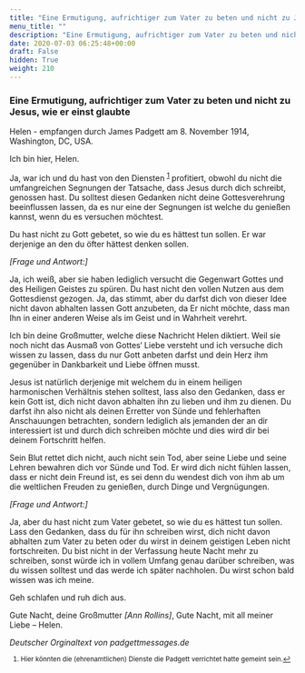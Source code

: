 ```yaml
---
title: "Eine Ermutigung, aufrichtiger zum Vater zu beten und nicht zu Jesus, wie er einst glaubte"
menu_title: ""
description: "Eine Ermutigung, aufrichtiger zum Vater zu beten und nicht zu Jesus, wie er einst glaubte"
date: 2020-07-03 06:25:48+00:00
draft: False
hidden: True
weight: 210
---
```

### Eine Ermutigung, aufrichtiger zum Vater zu beten und nicht zu Jesus, wie er einst glaubte

Helen - empfangen durch James Padgett am 8. November 1914, Washington, DC, USA.

Ich bin hier, Helen.

Ja, war ich und du hast von den Diensten <sup id="a1">[1](#f1)</sup> profitiert, obwohl du nicht die umfangreichen Segnungen der Tatsache, dass Jesus durch dich schreibt, genossen hast. Du solltest diesen Gedanken nicht deine Gottesverehrung beeinflussen lassen, da es nur eine der Segnungen ist welche du genießen kannst, wenn du es versuchen möchtest.

Du hast nicht zu Gott gebetet, so wie du es hättest tun sollen. Er war derjenige an den du öfter hättest denken sollen.

*[Frage und Antwort:]*

Ja, ich weiß, aber sie haben lediglich versucht die Gegenwart Gottes und des Heiligen Geistes zu spüren. Du hast nicht den vollen Nutzen aus dem Gottesdienst gezogen. Ja, das stimmt, aber du darfst dich von dieser Idee nicht davon abhalten lassen Gott anzubeten, da Er nicht möchte, dass man Ihn in einer anderen Weise als im Geist und in Wahrheit verehrt.

Ich bin deine Großmutter, welche diese Nachricht Helen diktiert. Weil sie noch nicht das Ausmaß von Gottes‘ Liebe versteht und ich versuche dich wissen zu lassen, dass du nur Gott anbeten darfst und dein Herz ihm gegenüber in Dankbarkeit und Liebe öffnen musst.

Jesus ist natürlich derjenige mit welchem du in einem heiligen harmonischen Verhältnis stehen solltest, lass also den Gedanken, dass er kein Gott ist, dich nicht davon abhalten ihn zu lieben und ihm zu dienen. Du darfst ihn also nicht als deinen Erretter von Sünde und fehlerhaften Anschauungen betrachten, sondern lediglich als jemanden der an dir interessiert ist und durch dich schreiben möchte und dies wird dir bei deinem Fortschritt helfen.

Sein Blut rettet dich nicht, auch nicht sein Tod, aber seine Liebe und seine Lehren bewahren dich vor Sünde und Tod. Er wird dich nicht fühlen lassen, dass er nicht dein Freund ist, es sei denn du wendest dich von ihm ab um die weltlichen Freuden zu genießen, durch Dinge und Vergnügungen.

*[Frage und Antwort:]*

Ja, aber du hast nicht zum Vater gebetet, so wie du es hättest tun sollen. Lass den Gedanken, dass du für ihn schreiben wirst, dich nicht davon abhalten zum Vater zu beten oder du wirst in deinem geistigen Leben nicht fortschreiten. Du bist nicht in der Verfassung heute Nacht mehr zu schreiben, sonst würde ich in vollem Umfang genau darüber schreiben, was du wissen solltest und das werde ich später nachholen. Du wirst schon bald wissen was ich meine.

Geh schlafen und ruh dich aus.

Gute Nacht, deine Großmutter *[Ann Rollins]*, Gute Nacht, mit all meiner Liebe – Helen.

*Deutscher Orginaltext von padgettmessages.de*
<small>

1. <large id="f1"> Hier könnten die (ehrenamtlichen) Dienste die Padgett verrichtet hatte gemeint sein.[↩](#a1)
